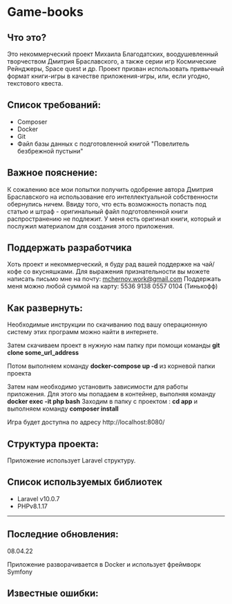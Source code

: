 # Game-books

Что это?
------
Это некоммерческий проект Михаила Благодатских, воодушевленный творчеством Дмитрия Браславского, а также серии игр
Космические Рейнджеры, Space quest и др.
Проект призван использовать привычный формат книги-игры в качестве приложения-игры, или, если угодно, текстового квеста.

Список требований:
------

- Composer
- Docker
- Git
- Файл базы данных с подготовленной книгой "Повелитель безбрежной пустыни"

Важное пояснение:
-------
К сожалению все мои попытки получить одобрение автора Дмитрия Браславского на использование его интеллектуальной
собственности обернулись ничем.
Ввиду того, что есть возможность попасть под статью и штраф - оригинальный файл подготовленной книги распространению не
подлежит.
У меня есть оригинал книги, который и послужил материалом для создания этого приложения.

Поддержать разработчика
-----
Хоть проект и некоммерческий, я буду рад вашей поддержке на чай/кофе со вкусняшками.
Для выражения признательности вы можете написать письмо мне на почту: mchernov.work@gmail.com
Поддержать меня можно любой суммой на карту: 5536 9138 0557 0104 (Тинькофф)

Как развернуть:
------
Необходимые инструкции по скачиванию под вашу операционную систему этих программ можно найти в интернете.

Затем скачиваем проект в нужную нам папку при помощи команды <strong> git clone some_url_address</strong>

Потом выполняем команду <strong>docker-compose up -d</strong> из корневой папки проекта

Затем нам необходимо установить зависимости для работы приложения. Для этого мы попадаем в контейнер, выполняя команду <strong> docker exec -it php bash</strong>
Заходим в папку с проектом : <strong>cd app</strong> и выполняем команду <strong>composer install</strong>

Игра будет доступна по адресу http://localhost:8080/

Структура проекта:
-----
Приложение использует Laravel структуру.

Список используемых библиотек
------

- Laravel v10.0.7 
- PHPv8.1.17

- ------
Последние обновления:
------
08.04.22

Приложение разворачивается в Docker и использует фреймворк Symfony


Известные ошибки:
------
